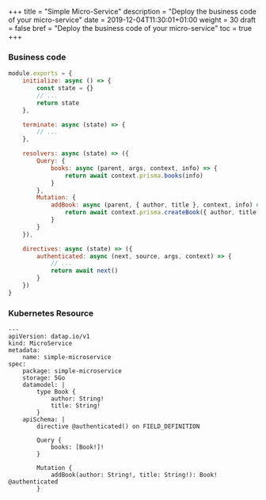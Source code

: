+++
title = "Simple Micro-Service"
description = "Deploy the business code of your micro-service"
date = 2019-12-04T11:30:01+01:00
weight = 30
draft = false
bref = "Deploy the business code of your micro-service"
toc = true
+++

### Business code

```js
module.exports = {
    initialize: async () => {
        const state = {}
        // ...
        return state
    },

    terminate: async (state) => {
        // ...
    },

    resolvers: async (state) => ({
        Query: {
            books: async (parent, args, context, info) => {
                return await context.prisma.books(info)
            }
        },
        Mutation: {
            addBook: async (parent, { author, title }, context, info) => {
                return await context.prisma.createBook({ author, title }, info)
            }
        }
    }),

    directives: async (state) => ({
        authenticated: async (next, source, args, context) => {
            // ...
            return await next()
        }
    })
}
```

### Kubernetes Resource

```
---
apiVersion: datap.io/v1
kind: MicroService
metadata:
    name: simple-microservice
spec:
    package: simple-microservice
    storage: 5Go
    datamodel: |
        type Book {
            author: String!
            title: String!
        }
    apiSchema: |
        directive @authenticated() on FIELD_DEFINITION

        Query {
            books: [Book!]!
        }

        Mutation {
            addBook(author: String!, title: String!): Book! @authenticated
        }
```

